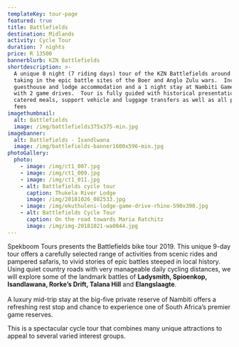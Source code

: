 ```yaml
---
templateKey: tour-page
featured: true
title: Battlefields
destination: Midlands
activity: Cycle Tour
duration: 7 nights
price: R 13500
bannerblurb: KZN Battlefields
shortdescription: >-
  A unique 8 night (7 riding days) tour of the KZN Battlefields around Ladysmith
  taking in the epic battle sites of the Boer and Anglo Zulu wars.  Includes
  guesthouse and lodge accommodation and a 1 night stay at Nambiti Game reserve
  with 2 game drives.  Tour is fully guided with historical presentations,
  catered meals, support vehicle and luggage transfers as well as all park entry
  fees
imagethumbnail:
  alt: Battlefields
  image: /img/battlefields375x375-min.jpg
imagebanner:
  alt: Battlefields - Isandlwana
  image: /img/battlefields-banner1600x596-min.jpg
photoGallery:
  photo:
    - image: /img/ct1_007.jpg
    - image: /img/ct1_009.jpg
    - image: /img/ct1_011.jpg
    - alt: Battlefields cycle tour
      caption: Thukela River Lodge
      image: /img/20181026_082533.jpg
    - image: /img/ekuthuleni-lodge-game-drive-rhino-590x390.jpg
    - alt: Battlefields Cycle Tour
      caption: On the road towards Maria Ratchitz
      image: /img/img-20181021-wa0044.jpg
---
```


Spekboom Tours presents the Battlefields bike tour 2019. This unique 9-day tour offers a carefully selected range of activities from scenic rides and pampered safaris, to vivid stories of epic battles steeped in local history. Using quiet country roads with very manageable daily cycling distances, we will explore some of the landmark battles of **Ladysmith, Spioenkop, Isandlawana, Rorke’s Drift, Talana Hill** and **Elangslaagte**. \
\
A luxury mid-trip stay at the big-five private reserve of Nambiti offers a refreshing rest stop and chance to experience one of South Africa’s premier game reserves.

This is a spectacular cycle tour that combines many unique attractions to appeal to several varied interest groups.
